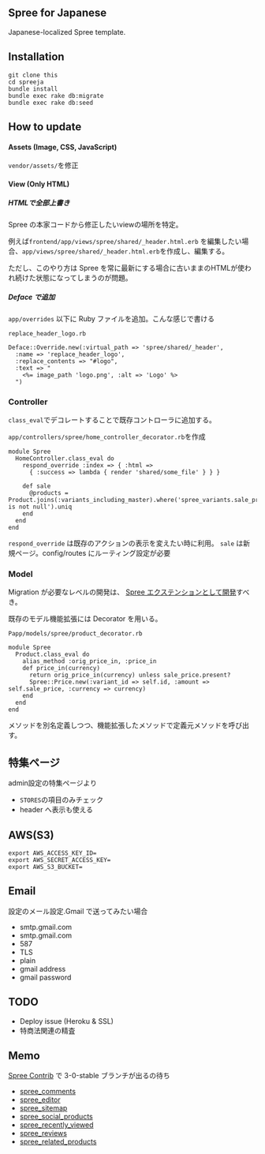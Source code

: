 ## Spree for Japanese
Japanese-localized Spree template.

## Installation

```
git clone this
cd spreeja
bundle install
bundle exec rake db:migrate
bundle exec rake db:seed
```

## How to update

#### Assets (Image, CSS, JavaScript)

`vendor/assets/`を修正 

#### View (Only HTML)
##### HTMLで全部上書き

Spree の本家コードから修正したいviewの場所を特定。

例えば`frontend/app/views/spree/shared/_header.html.erb` を編集したい場合、`app/views/spree/shared/_header.html.erb`を作成し、編集する。

ただし、このやり方は Spree を常に最新にする場合に古いままのHTMLが使われ続けた状態になってしまうのが問題。

##### Deface で追加

`app/overrides` 以下に Ruby ファイルを追加。こんな感じで書ける

`replace_header_logo.rb`

```
Deface::Override.new(:virtual_path => 'spree/shared/_header',
  :name => 'replace_header_logo',
  :replace_contents => "#logo",   
  :text => "
    <%= image_path 'logo.png', :alt => 'Logo' %>
  ")
```

### Controller
`class_eval`でデコレートすることで既存コントローラに追加する。

`app/controllers/spree/home_controller_decorator.rb`を作成

```
module Spree
  HomeController.class_eval do
    respond_override :index => { :html =>
      { :success => lambda { render 'shared/some_file' } } }

    def sale
      @products = Product.joins(:variants_including_master).where('spree_variants.sale_price is not null').uniq
    end
  end
end
```

`respond_override` は既存のアクションの表示を変えたい時に利用。 `sale` は新規ページ。config/routes にルーティング設定が必要

### Model
Migration が必要なレベルの開発は、 [Spree エクステンションとして開発](http://dev.yukashikado.co.jp/post/55659922874/spree-2-2)すべき。

既存のモデル機能拡張には Decorator を用いる。

`Papp/models/spree/product_decorator.rb`

```
module Spree
  Product.class_eval do
    alias_method :orig_price_in, :price_in
    def price_in(currency)
      return orig_price_in(currency) unless sale_price.present?
      Spree::Price.new(:variant_id => self.id, :amount => self.sale_price, :currency => currency)
    end
  end
end
```

メソッドを別名定義しつつ、機能拡張したメソッドで定義元メソッドを呼び出す。

## 特集ページ
admin設定の特集ページより

- `STORES`の項目のみチェック
- header へ表示も使える

## AWS(S3)

```
export AWS_ACCESS_KEY_ID=
export AWS_SECRET_ACCESS_KEY=
export AWS_S3_BUCKET=
```

## Email
設定のメール設定.Gmail で送ってみたい場合

- smtp.gmail.com
- smtp.gmail.com
- 587
- TLS
- plain
- gmail address
- gmail password

## TODO

- Deploy issue (Heroku & SSL)
- 特商法関連の精査

## Memo
[Spree Contrib](https://github.com/spree-contrib) で 3-0-stable ブランチが出るの待ち

- [spree_comments](https://github.com/spree-contrib/spree_comments)
- [spree_editor](https://github.com/spree-contrib/spree_editor)
- [spree_sitemap](https://github.com/spree-contrib/spree_sitemap)
- [spree_social_products](https://github.com/spree-contrib/spree_social_products)
- [spree_recently_viewed](https://github.com/spree-contrib/spree_recently_viewed)
- [spree_reviews](https://github.com/spree-contrib/spree_reviews)
- [spree_related_products](https://github.com/spree-contrib/spree_related_products)

